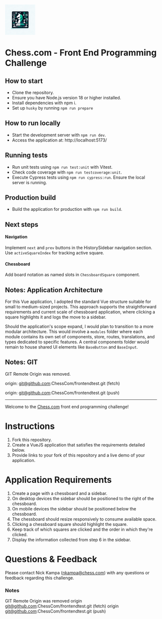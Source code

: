 <img src="images/logo.webp" alt="Logo" width="100"/>

# Chess.com - Front End Programming Challenge

## How to start
- Clone the repository.
- Ensure you have Node.js version 18 or higher installed.
- Install dependencies with npm i.
- Set up `husky` by running `npm run prepare`

## How to run locally
- Start the development server with `npm run dev`.
- Access the application at: http://localhost:5173/

## Running tests
- Run unit tests using `npm run test:unit` with Vitest.
- Check code coverage with `npm run testcoverage:unit`.
- Execute Cypress tests using `npm run cypress:run`. Ensure the local server is running.

## Production build
- Build the application for production with `npm run build`.


## Next steps
#### Navigation
Implement `next` and `prev` buttons in the HistorySidebar navigation section.
Use `activeSquareIndex` for tracking active square. 
#### Chessboard
Add board notation as named slots in `ChessboardSquare` component.
 
## Notes: Application Architecture
For this Vue application, I adopted the standard Vue structure suitable for small to medium-sized projects. This approach supports the straightforward requirements and current scale of chessboard application, where clicking a square highlights it and logs the move to a sidebar.

Should the application's scope expand, I would plan to transition to a more modular architecture. This would involve a `modules` folder where each module contains its own set of components, store, routes, translations, and types dedicated to specific features. A central components folder would remain to house shared UI elements like `BaseButton` and `BaseInput`.

## Notes: GIT
GIT Remote Origin was removed.

origin: git@github.com:ChessCom/frontendtest.git (fetch)

origin: git@github.com:ChessCom/frontendtest.git (push)

---

Welcome to the [Chess.com](https://chess.com) front end programming challenge!

# Instructions

1. Fork this repository.
2. Create a VueJS application that satisfies the requirements detailed below.
3. Provide links to your fork of this repository and a live demo of your application.

# Application Requirements

1. Create a page with a chessboard and a sidebar.
2. On desktop devices the sidebar should be positioned to the right of the chessboard.
3. On mobile devices the sidebar should be positioned below the chessboard.
4. The chessboard should resize responsively to consume available space.
5. Clicking a chessboard square should highlight the square.
6. Keep track of which squares are clicked and the order in which they're clicked.
7. Display the information collected from step 6 in the sidebar.

# Questions & Feedback

Please contact Nick Kampa (nkampa@chess.com) with any questions or feedback regarding this challenge.

### Notes

GIT Remote Origin was removed
origin git@github.com:ChessCom/frontendtest.git (fetch)
origin git@github.com:ChessCom/frontendtest.git (push)
